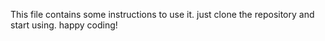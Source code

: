 This file contains some instructions to use it. just clone the repository and start using. happy coding!
